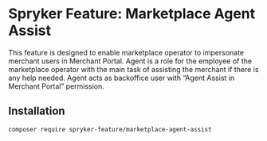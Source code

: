 # Spryker Feature: Marketplace Agent Assist

This feature is designed to enable marketplace operator to impersonate merchant users in Merchant Portal. Agent is a role for the employee of the marketplace operator with the main task of assisting the merchant if there is any help needed. Agent acts as backoffice user with “Agent Assist in Merchant Portal” permission.

## Installation

```
composer require spryker-feature/marketplace-agent-assist
```
